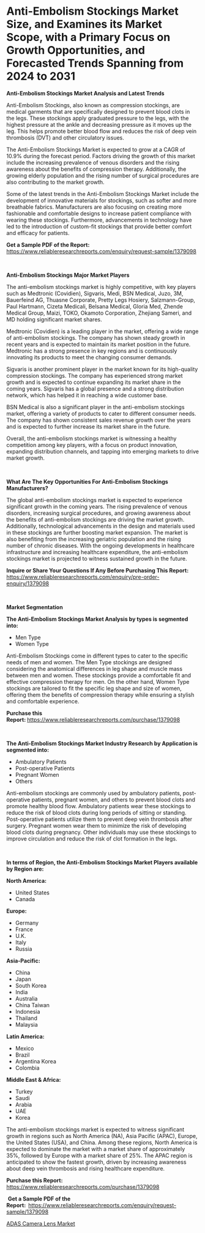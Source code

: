 <p><h1>Anti-Embolism Stockings Market Size, and Examines its Market Scope, with a Primary Focus on Growth Opportunities, and Forecasted Trends Spanning from 2024 to 2031</h1></p><p><strong>Anti-Embolism Stockings Market Analysis and Latest Trends</strong></p>
<p><p>Anti-Embolism Stockings, also known as compression stockings, are medical garments that are specifically designed to prevent blood clots in the legs. These stockings apply graduated pressure to the legs, with the highest pressure at the ankle and decreasing pressure as it moves up the leg. This helps promote better blood flow and reduces the risk of deep vein thrombosis (DVT) and other circulatory issues.</p><p>The Anti-Embolism Stockings Market is expected to grow at a CAGR of 10.9% during the forecast period. Factors driving the growth of this market include the increasing prevalence of venous disorders and the rising awareness about the benefits of compression therapy. Additionally, the growing elderly population and the rising number of surgical procedures are also contributing to the market growth.</p><p>Some of the latest trends in the Anti-Embolism Stockings Market include the development of innovative materials for stockings, such as softer and more breathable fabrics. Manufacturers are also focusing on creating more fashionable and comfortable designs to increase patient compliance with wearing these stockings. Furthermore, advancements in technology have led to the introduction of custom-fit stockings that provide better comfort and efficacy for patients.</p></p>
<p><strong>Get a Sample PDF of the Report:&nbsp;</strong> <a href="https://www.reliableresearchreports.com/enquiry/request-sample/1379098">https://www.reliableresearchreports.com/enquiry/request-sample/1379098</a></p>
<p>&nbsp;</p>
<p><strong>Anti-Embolism Stockings Major Market Players</strong></p>
<p><p>The anti-embolism stockings market is highly competitive, with key players such as Medtronic (Covidien), Sigvaris, Medi, BSN Medical, Juzo, 3M, Bauerfeind AG, Thuasne Corporate, Pretty Legs Hosiery, Salzmann-Group, Paul Hartmann, Cizeta Medicali, Belsana Medical, Gloria Med, Zhende Medical Group, Maizi, TOKO, Okamoto Corporation, Zhejiang Sameri, and MD holding significant market shares.</p><p>Medtronic (Covidien) is a leading player in the market, offering a wide range of anti-embolism stockings. The company has shown steady growth in recent years and is expected to maintain its market position in the future. Medtronic has a strong presence in key regions and is continuously innovating its products to meet the changing consumer demands.</p><p>Sigvaris is another prominent player in the market known for its high-quality compression stockings. The company has experienced strong market growth and is expected to continue expanding its market share in the coming years. Sigvaris has a global presence and a strong distribution network, which has helped it in reaching a wide customer base.</p><p>BSN Medical is also a significant player in the anti-embolism stockings market, offering a variety of products to cater to different consumer needs. The company has shown consistent sales revenue growth over the years and is expected to further increase its market share in the future.</p><p>Overall, the anti-embolism stockings market is witnessing a healthy competition among key players, with a focus on product innovation, expanding distribution channels, and tapping into emerging markets to drive market growth.</p></p>
<p>&nbsp;</p>
<p><strong>What Are The Key Opportunities For Anti-Embolism Stockings Manufacturers?</strong></p>
<p><p>The global anti-embolism stockings market is expected to experience significant growth in the coming years. The rising prevalence of venous disorders, increasing surgical procedures, and growing awareness about the benefits of anti-embolism stockings are driving the market growth. Additionally, technological advancements in the design and materials used in these stockings are further boosting market expansion. The market is also benefiting from the increasing geriatric population and the rising number of chronic diseases. With the ongoing developments in healthcare infrastructure and increasing healthcare expenditure, the anti-embolism stockings market is projected to witness sustained growth in the future.</p></p>
<p><strong>Inquire or Share Your Questions If Any Before Purchasing This Report:</strong> <a href="https://www.reliableresearchreports.com/enquiry/pre-order-enquiry/1379098">https://www.reliableresearchreports.com/enquiry/pre-order-enquiry/1379098</a></p>
<p>&nbsp;</p>
<p><strong>Market Segmentation</strong></p>
<p><strong>The Anti-Embolism Stockings Market Analysis by types is segmented into:</strong></p>
<p><ul><li>Men Type</li><li>Women Type</li></ul></p>
<p><p>Anti-Embolism Stockings come in different types to cater to the specific needs of men and women. The Men Type stockings are designed considering the anatomical differences in leg shape and muscle mass between men and women. These stockings provide a comfortable fit and effective compression therapy for men. On the other hand, Women Type stockings are tailored to fit the specific leg shape and size of women, offering them the benefits of compression therapy while ensuring a stylish and comfortable experience.</p></p>
<p><strong>Purchase this Report:&nbsp;</strong><a href="https://www.reliableresearchreports.com/purchase/1379098">https://www.reliableresearchreports.com/purchase/1379098</a></p>
<p>&nbsp;</p>
<p><strong>The Anti-Embolism Stockings Market Industry Research by Application is segmented into:</strong></p>
<p><ul><li>Ambulatory Patients</li><li>Post-operative Patients</li><li>Pregnant Women</li><li>Others</li></ul></p>
<p><p>Anti-embolism stockings are commonly used by ambulatory patients, post-operative patients, pregnant women, and others to prevent blood clots and promote healthy blood flow. Ambulatory patients wear these stockings to reduce the risk of blood clots during long periods of sitting or standing. Post-operative patients utilize them to prevent deep vein thrombosis after surgery. Pregnant women wear them to minimize the risk of developing blood clots during pregnancy. Other individuals may use these stockings to improve circulation and reduce the risk of clot formation in the legs.</p></p>
<p>&nbsp;</p>
<p><strong>In terms of Region, the Anti-Embolism Stockings Market Players available by Region are:</strong></p>
<p>
    <p> <strong> North America: </strong>
        <ul>
            <li>United States</li>
            <li>Canada</li>
        </ul>
        </p> 
    <p> <strong> Europe: </strong>
        <ul>
            <li>Germany</li>
            <li>France</li>
            <li>U.K.</li>
            <li>Italy</li>
            <li>Russia</li>
        </ul>
        </p> 
    <p> <strong> Asia-Pacific: </strong>
        <ul>
            <li>China</li>
            <li>Japan</li>
            <li>South Korea</li>
            <li>India</li>
            <li>Australia</li>
            <li>China Taiwan</li>
            <li>Indonesia</li>
            <li>Thailand</li>
            <li>Malaysia</li>
        </ul>
        </p> 
    <p> <strong> Latin America: </strong>
        <ul>
            <li>Mexico</li>
            <li>Brazil</li>
            <li>Argentina Korea</li>
            <li>Colombia</li>
        </ul>
        </p> 
    <p> <strong> Middle East & Africa: </strong>
        <ul>
            <li>Turkey</li>
            <li>Saudi</li>
            <li>Arabia</li>
            <li>UAE</li>
            <li>Korea</li>
        </ul>
    </p>
    </p>
<p><p>The anti-embolism stockings market is expected to witness significant growth in regions such as North America (NA), Asia Pacific (APAC), Europe, the United States (USA), and China. Among these regions, North America is expected to dominate the market with a market share of approximately 35%, followed by Europe with a market share of 25%. The APAC region is anticipated to show the fastest growth, driven by increasing awareness about deep vein thrombosis and rising healthcare expenditure.</p></p>
<p><strong>Purchase this Report: </strong><a href="https://www.reliableresearchreports.com/purchase/1379098">https://www.reliableresearchreports.com/purchase/1379098</a></p>
<p>&nbsp;<strong>Get a Sample PDF of the Report:&nbsp;&nbsp;</strong><a href="https://www.reliableresearchreports.com/enquiry/request-sample/1379098">https://www.reliableresearchreports.com/enquiry/request-sample/1379098</a></p>
<p><strong></strong></p>
<p><p><a href="https://sudsy-motorcycle-bbc.notion.site/ADAS-Camera-Lens-Market-Growth-Market-Trends-COVID-19-Impact-and-Forecasts-for-period-from-2024--ce99d7b159e547b19620ea1f15698de0">ADAS Camera Lens Market</a></p></p>